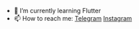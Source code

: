 

- 🌱 I’m currently learning Flutter
- 📫 How to reach me:
   [Telegram](https://t.me/INFINIXEL)
   [Instagram](https://www.instagram.com/the_sigma_programmer)


